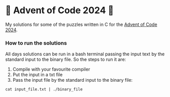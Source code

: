 # :christmas_tree: Advent of Code 2024 :christmas_tree:

My solutions for some of the puzzles written in C for the [Advent of Code 2024](https://adventofcode.com/2024).

### How to run the solutions

All days solutions can be run in a bash terminal passing the input text by the standard input to the binary file. So the steps to run it are:

1. Compile with your favourite compiler
2. Put the input in a txt file
3. Pass the input file by the standard input to the binary file:

```
cat input_file.txt | ./binary_file
```
